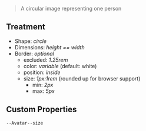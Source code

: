> A circular image representing one person

## Treatment

- Shape: _circle_
- Dimensions: _height == width_
- Border: _optional_
  - excluded: _1.25rem_
  - color: _variable_ (default: white)
  - position: _inside_
  - size: _1px:1rem_ (rounded up for browser support)
    - min: _2px_
    - max: _5px_

## Custom Properties

```css
--Avatar--size
```
